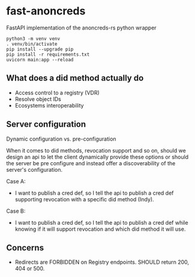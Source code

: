 # fast-anoncreds
FastAPI implementation of the anoncreds-rs python wrapper


```
python3 -m venv venv
. venv/bin/activate
pip install --upgrade pip
pip install -r requirements.txt
uvicorn main:app --reload

```

## What does a did method actually do

- Access control to a registry (VDR)
- Resolve object IDs
- Ecosystems interoperability

## Server configuration

Dynamic configuration vs. pre-configuration

When it comes to did methods, revocation support and so on, should we design an api to let the client dynamically provide these options or should the server be pre configure and instead offer a discoverability of the server's configuration.

Case A:
- I want to publish a cred def, so I tell the api to publish a cred def supporting revocation with a specific did method (Indy).

Case B:
- I want to publish a cred def, so I tell the api to publish a cred def while knowing if it will support revocation and which did method it will use.

## Concerns
- Redirects are FORBIDDEN on Registry endpoints. SHOULD return 200, 404 or 500.
